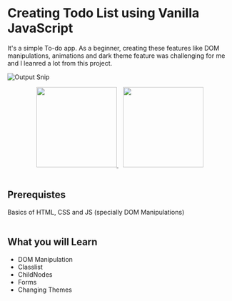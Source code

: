 # Creating Todo List using Vanilla JavaScript
It's a simple To-do app. As a beginner, creating these features like DOM manipulations, animations and dark theme feature was challenging for me and I leanred a lot from this project.

![Output Snip](./assets/demo.gif "This will be the final output")


<p align="center">
      <a href="https://codesandbox.io/s/b7cbj" target="_blank">
          <img src="https://github.com/add-new/assets/blob/main/editBtn.svg" width="180"  height="auto">
    </a> &ensp;
      <a href="https://karan-kmr.github.io/To-Do-List/" target="_blank">
      <img src="https://github.com/add-new/assets/blob/main/demoBtn.svg" width="180"  height="auto">
    </a></br>
</br>
</p>


## Prerequistes

<p>
  Basics of HTML, CSS and JS (specially DOM Manipulations)</br>
</br>
</p>

## What you will Learn

* DOM Manipulation
* Classlist
* ChildNodes
* Forms
* Changing Themes





